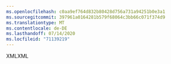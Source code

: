 ```yaml
---
ms.openlocfilehash: c0aa9ef764d832b80428d756a731a94251b0e3a1
ms.sourcegitcommit: 397961a0164281b579f68064c3bb66c071f374d9
ms.translationtype: MT
ms.contentlocale: de-DE
ms.lasthandoff: 07/14/2020
ms.locfileid: "71139219"
---
```

<span data-ttu-id="7aecc-101">XML</span><span class="sxs-lookup"><span data-stu-id="7aecc-101">XML</span></span>
